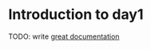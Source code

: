# Introduction to day1

TODO: write [great documentation](http://jacobian.org/writing/great-documentation/what-to-write/)
